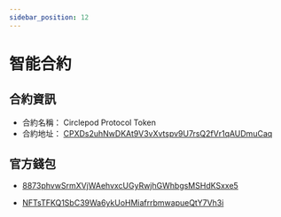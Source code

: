 ```yaml
---
sidebar_position: 12
---
```


# 智能合約

## 合約資訊
- 合約名稱： Circlepod Protocol Token
- 合約地址： [CPXDs2uhNwDKAt9V3vXvtspv9U7rsQ2fVr1qAUDmuCaq](https://solscan.io/token/CPXDs2uhNwDKAt9V3vXvtspv9U7rsQ2fVr1qAUDmuCaq)


## 官方錢包

- [8873phvwSrmXVjWAehvxcUGyRwjhGWhbgsMSHdKSxxe5](https://solscan.io/account/8873phvwSrmXVjWAehvxcUGyRwjhGWhbgsMSHdKSxxe5)

- [NFTsTFKQ1SbC39Wa6ykUoHMiafrrbmwapueQtY7Vh3i](https://solscan.io/account/NFTsTFKQ1SbC39Wa6ykUoHMiafrrbmwapueQtY7Vh3i)